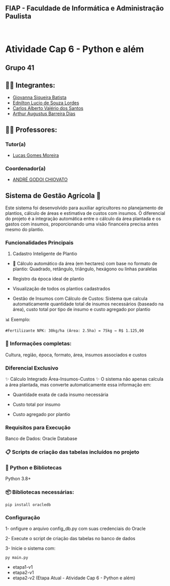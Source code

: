 ## FIAP - Faculdade de Informática e Administração Paulista

<br>

# Atividade Cap 6 - Python e além 

## Grupo 41



## 👨‍🎓 Integrantes: 
- <a href="https://www.linkedin.com/company/inova-fusca">Giovanna Siqueira Batista</a>
- <a href="https://www.linkedin.com/company/inova-fusca">Ednilton Lucio de Souza Lordes</a>
- <a href="https://www.linkedin.com/company/inova-fusca">Carlos Alberto Valério dos Santos</a> 
- <a href="https://www.linkedin.com/company/inova-fusca">Arthur Augustus Barreira Dias</a> 



## 👩‍🏫 Professores:
### Tutor(a) 
- <a href="https://www.linkedin.com/company/inova-fusca">Lucas Gomes Moreira</a>
### Coordenador(a)
- <a href="https://www.linkedin.com/company/inova-fusca">ANDRÉ GODOI CHIOVATO</a>

## Sistema de Gestão Agrícola 🌱
Este sistema foi desenvolvido para auxiliar agricultores no planejamento de plantios, cálculo de áreas e estimativa de custos com insumos. O diferencial do projeto é a integração automática entre o cálculo da área plantada e os gastos com insumos, proporcionando uma visão financeira precisa antes mesmo do plantio.

### Funcionalidades Principais
1. Cadastro Inteligente de Plantio

- 📐 Cálculo automático da área (em hectares) com base no formato de plantio: Quadrado, retângulo, triângulo, hexágono ou linhas paralelas

-  Registro da época ideal de plantio

-  Visualização de todos os plantios cadastrados


-  Gestão de Insumos com Cálculo de Custos: Sistema que calcula automaticamente quantidade total de insumos necessários (baseado na área), custo total por tipo de insumo e custo agregado por plantio

📊 Exemplo:
```  
#Fertilizante NPK: 30kg/ha (Área: 2.5ha) = 75kg → R$ 1.125,00
````

### 📝 Informações completas:

Cultura, região, época, formato, área, insumos associados e custos

### Diferencial Exclusivo
✨ Cálculo Integrado Área-Insumos-Custos ✨
O sistema não apenas calcula a área plantada, mas converte automaticamente essa informação em:

- Quantidade exata de cada insumo necessária

- Custo total por insumo

- Custo agregado por plantio

### Requisitos para Execução
 Banco de Dados: Oracle Database

### 📋 Scripts de criação das tabelas incluídos no projeto

### 🐍 Python e Bibliotecas
 Python 3.8+

### 📦 Bibliotecas necessárias:

```  
pip install oracledb
````

### Configuração
1- onfigure o arquivo config_db.py com suas credenciais do Oracle

2- Execute o script de criação das tabelas no banco de dados

3- Inicie o sistema com:


```  
py main.py
````

-  etapa1-v1
  - etapa2-v1 
  - etapa2-v2 (Etapa Atual - Atividade Cap 6 - Python e além)